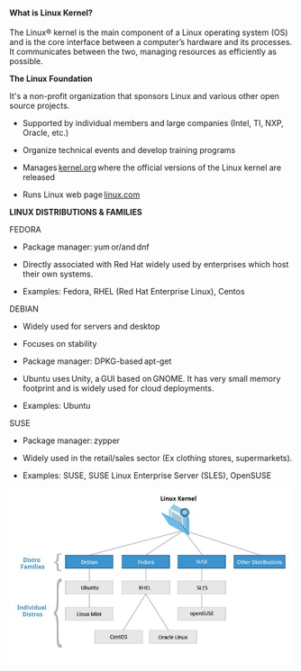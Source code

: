 #### What is Linux Kernel? 

The Linux® kernel is the main component of a Linux operating system (OS) and is the core interface between a computer’s hardware and its processes. It communicates between the two, managing resources as efficiently as possible.

**The Linux Foundation** 

It's a non-profit organization that sponsors Linux and various other open source projects. 

-   Supported by individual members and large companies (Intel, TI, NXP, Oracle, etc.) 

-   Organize technical events and develop training programs 

-   Manages [kernel.org](https://www.kernel.org/) where the official versions of the Linux kernel are released 

-   Runs Linux web page [linux.com](https://www.linux.com/) 

**LINUX DISTRIBUTIONS & FAMILIES** 

FEDORA 

-   Package manager: yum or/and dnf 

-   Directly associated with Red Hat widely used by enterprises which host their own systems. 

-   Examples: Fedora, RHEL (Red Hat Enterprise Linux), Centos 

DEBIAN 

-   Widely used for servers and desktop 

-   Focuses on stability 

-   Package manager: DPKG-based apt-get 

-   Ubuntu uses Unity, a GUI based on GNOME. It has very small memory footprint and is widely used for cloud deployments. 

-   Examples: Ubuntu 

SUSE 

-   Package manager: zypper 

-   Widely used in the retail/sales sector (Ex clothing stores, supermarkets). 

-   Examples: SUSE, SUSE Linux Enterprise Server (SLES), OpenSUSE 

![Linux Distributions Tree](/docs/linux/assets/img/linux_distributions_tree.jpg "Linux Distributions Tree")
